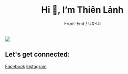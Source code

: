 
</br>
<h1 align="center"> Hi 👋, I’m Thiên Lảnh</h1>
<div  align="center"> Front-End / UX-UI </div>
</br>
</br>
<img style={{ display: block, margin-left: "auto", margin-right: "auto", width: "20%"}} src="https://cdn.dribbble.com/users/1299339/screenshots/16895521/media/b20a1515c4100d79ee8ba77c12fa23da.gif">

<!---
thienlanh0602/thienlanh0602 is a ✨ special ✨ repository because its `README.md` (this file) appears on your GitHub profile.
You can click the Preview link to take a look at your changes.
--->


<h2 align="left"> Let's get connected:</h2>

[Facebook](https://www.facebook.com/thien.lanh.dep.trai/) 
[Instagram](https://www.instagram.com/limbo._.l/)
